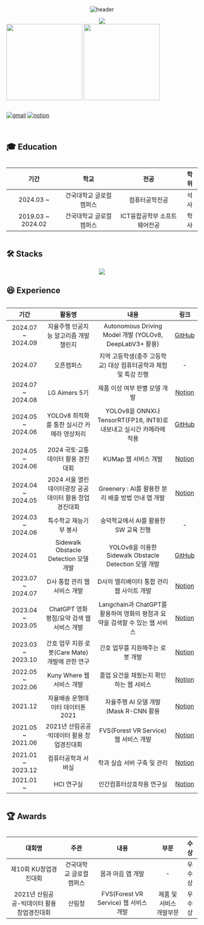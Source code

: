 <!-- 인사 -->
<div align = "center">

![header](https://capsule-render.vercel.app/api?type=rounded&color=0:43cea2,100:185a9d&fontColor=f7f5f5&text=Welcome%20to%20Taehyun's%20GitHub%20👋&animation=twinkling&fontSize=40&fontAlignY=50&fontAlign=50&height=180)

</div>

<div align = "center">
  <img src="https://hits.seeyoufarm.com/api/count/incr/badge.svg?url=https%3A%2F%2Fgithub.com%2Fthe0807&count_bg=%2379C83D&title_bg=%23555555&icon=github.svg&icon_color=%23E7E7E7&title=visit&edge_flat=false">
</div>

<!-- 상태 카드 -->
<div align = "center" style="display:flex; flex-direction:row;">
  <a>
    <img height=200 align="center" src="https://github-readme-stats-the0807s-projects.vercel.app/api?username=the0807&include_all_commits=true&count_private=true&show_icons=true&hide_border=true&rank_icon=github&custom_title=Git%20Stats&theme=transparent" />
    <img height=200 align="center" src="https://github-readme-stats-the0807s-projects.vercel.app/api/top-langs?username=the0807&layout=compact&langs_count=8&hide_border=true&card_width=320&count_private=true&theme=transparent" />
  </a>

  <!--
  [![Solved.ac Profile](http://mazassumnida.wtf/api/v2/generate_badge?boj=the0807)](https://solved.ac/the0807/)
  -->
</div>
<br>

<div align = "center" style="display:flex; flex-direction:row;">
  
[![gmail](https://skillicons.dev/icons?i=gmail&theme=light)](mailto:the0807.eom@gmail.com)
[![notion](https://skillicons.dev/icons?i=notion&theme=light)](http://the0807.notion.site)

</div>

<br>

## 🎓 Education
<div align = "center" style="display:flex; flex-direction:row;">

| 기간 | 학교 | 전공 | 학위 |
| :------: | :------: | :------: | :------: |
| 2024.03 ~ | 건국대학교 글로컬캠퍼스 | 컴퓨터공학전공 | 석사 |
| 2019.03 ~ 2024.02 | 건국대학교 글로컬캠퍼스 | ICT융합공학부 소프트웨어전공 | 학사 |

</div>

<!-- Stack -->
## 🛠️ Stacks

<p align="center">
  <a href="https://skillicons.dev">
    <img src="https://skillicons.dev/icons?i=python,pytorch,flask,ros,raspberrypi,arduino,firebase,mysql,vue,ubuntu,anaconda,vscode&theme=light&perline=6" />
  </a>
</p>

## 😆 Experience
<div align = "center" style="display:flex; flex-direction:row;">

| 기간 | 활동명 | 내용 | 링크 |
| :------: | :------: | :------: | :------: |
| 2024.07 ~ 2024.09 | 자율주행 인공지능 알고리즘 개발 챌린지 | Autonomous Driving Model 개발 (YOLOv8, DeepLabV3+ 활용) | [GitHub](https://github.com/the0807/Autonomous-Driving-Model) |
| 2024.07 | 오픈캠퍼스 | 지역 고등학생(충주 고등학교) 대상 컴퓨터공학과 체험 및 특강 진행 | - |
| 2024.07 ~ 2024.08 | LG Aimers 5기 | 제품 이상 여부 판별 모델 개발 | [Notion](https://the0807.notion.site/96142016cc1141fa800665d9e152d877?p=cd4b0e16808e40cdb5d32bc802270411&pm=c) |
| 2024.05 ~ 2024.06 | YOLOv8 최적화를 통한 실시간 카메라 영상처리 | YOLOv8을 ONNX나 TensorRT(FP16, INT8)로 내보내고 실시간 카메라에 적용 | [GitHub](https://github.com/the0807/YOLOv8-ONNX-TensorRT) |
| 2024.05 ~ 2024.06 | 2024 국토·교통 데이터 활용 경진대회 | KUMap 웹 서비스 개발 | [Notion](https://the0807.notion.site/96142016cc1141fa800665d9e152d877?p=4768de3ea9014edf877c80163ba35899&pm=c) |
| 2024.04 ~ 2024.05 | 2024 서울 열린데이터광장 공공데이터 활용 창업경진대회 | Greenery : AI를 활용한 분리 배출 방법 안내 앱 개발 | [Notion](https://the0807.notion.site/96142016cc1141fa800665d9e152d877?p=a877d6327a1a4af4b190eee3c058c568&pm=c) |
| 2024.03 ~ 2024.06 | 특수학교 재능기부 봉사 | 숭덕학교에서 AI를 활용한 SW 교육 진행 | - |
| 2024.01 | Sidewalk Obstacle Detection 모델 개발 | YOLOv8을 이용한 Sidewalk Obstacle Detection 모델 개발 | [GitHub](https://github.com/the0807/Sidewalk-Obstacle-Detection) |
| 2023.07 ~ 2024.07 | D사 통합 관리 웹 서비스 개발 | D사의 엘리베이터 통합 관리 웹 사이트 개발 | [Notion](https://the0807.notion.site/96142016cc1141fa800665d9e152d877?p=ef19048830d341ce8719b514f4136dde&pm=c) |
| 2023.04 ~ 2023.05 | ChatGPT 영화 평점/요약 검색 웹 서비스 개발 | Langchain과 ChatGPT를 활용하여 영화의 평점과 요약을 검색할 수 있는 웹 서비스 | [Notion](https://the0807.notion.site/96142016cc1141fa800665d9e152d877?p=8f4ca5fd005b4df8b415c28cf89a6c3f&pm=c) |
| 2023.03 ~ 2023.10 | 간호 업무 지원 로봇(Care Mate) 개발에 관한 연구 | 간호 업무를 지원해주는 로봇 개발 | [Notion](https://the0807.notion.site/96142016cc1141fa800665d9e152d877?p=5e62154eb01f4058a17baf3db6895f4a&pm=c) |
| 2022.05 ~ 2022.06 | Kuny Where 웹 서비스 개발 | 졸업 요건을 채웠는지 확인하는 웹 서비스 | [Notion](https://the0807.notion.site/96142016cc1141fa800665d9e152d877?p=a4a7201eb6e744ddbd00ad451f80eb3b&pm=c) |
| 2021.12 | 자율배송 운행데이터 데이터톤 2021 | 자율주행 AI 모델 개발(Mask R-CNN 활용 | [Notion](https://the0807.notion.site/96142016cc1141fa800665d9e152d877?p=82a3a682636347459a850fd24d562416&pm=c) |
| 2021.05 ~ 2021.06 | 2021년 산림공공·빅데이터 활용 창업경진대회 | FVS(Forest VR Service) 웹 서비스 개발 | [Notion](https://the0807.notion.site/96142016cc1141fa800665d9e152d877?p=cd759e8b032f48028898a14260454e1c&pm=c) |
| 2021.01 ~ 2023.12 | 컴퓨터공학과 서버실 | 학과 실습 서버 구축 및 관리 | [Notion](https://the0807.notion.site/96142016cc1141fa800665d9e152d877?p=522a1dd7ef5548ec823133a00d7f223a&pm=c) |
| 2021.01 ~ | HCI 연구실 | 인간컴퓨터상호작용 연구실 | [Notion](https://the0807.notion.site/96142016cc1141fa800665d9e152d877?p=48aad74d4c124c7e910eb6bf6cb017b0&pm=c) |

</div>

## 🏆 Awards
<div align = "center" style="display:flex; flex-direction:row;">

| 대회명 | 주관 | 내용 | 부문 | 수상 |
| :------: | :------: | :------: | :------: | :------: |
| 제10회 KU창업경진대회 | 건국대학교 글로컬캠퍼스 | 몸과 마음 앱 개발 | - | 우수상 |
| 2021년 산림공공-빅데이터 활용 창업경진대회 | 산림청 | FVS(Forest VR Service) 웹 서비스 개발 | 제품 및 서비스 개발부문 | 우수상 |

</div>


<!--
**the0807/the0807** is a ✨ _special_ ✨ repository because its `README.md` (this file) appears on your GitHub profile.

Here are some ideas to get you started:

- 🔭 I’m currently working on ...
- 🌱 I’m currently learning ...
- 👯 I’m looking to collaborate on ...
- 🤔 I’m looking for help with ...
- 💬 Ask me about ...
- 📫 How to reach me: ...
- 😄 Pronouns: ...
- ⚡ Fun fact: ...
-->

